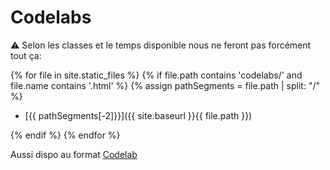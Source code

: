 # Codelabs

⚠️ Selon les classes et le temps disponible nous ne feront pas forcément tout ça:

{% for file in site.static_files %}
{% if file.path contains 'codelabs/' and file.name contains '.html' %}
{% assign pathSegments = file.path | split: "/"  %}

* [{{ pathSegments[-2]}}]({{ site.baseurl }}{{ file.path }})

{% endif %}
{% endfor %}

Aussi dispo au format [Codelab](/codelabs/)
